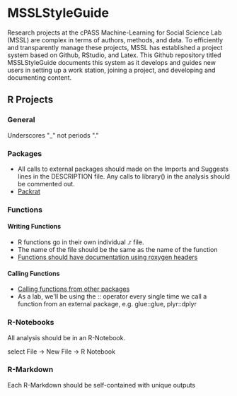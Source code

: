 # MSSLStyleGuide

Research projects at the cPASS Machine-Learning for Social Science Lab (MSSL) are complex in terms of authors, methods, and data. To efficiently and transparently manage these projects, MSSL has established a project system based on Github, RStudio, and Latex. This Github repository titled MSSLStyleGuide documents this system as it develops and guides new users in setting up a work station, joining a project, and developing and documenting content. 

## R Projects

### General

Underscores "_" not periods "."

### Packages

- All calls to external packages should made on the Imports and Suggests lines in the DESCRIPTION file. Any calls to library() in the analysis should be commented out.
- [Packrat](https://rstudio.github.io/packrat/)

### Functions

#### Writing Functions

- R functions go in their own individual .r file.
- The name of the file should be the same as the name of the function
- [Functions should have documentation using roxygen headers](https://rexdouglass.github.io/MSSLStyleGuide/Function_Documentation.nb.html)

#### Calling Functions

- [Calling functions from other packages](http://kbroman.org/pkg_primer/pages/depends.html)
- As a lab, we'll be using the :: operator every single time we call a function from an external package, e.g. glue::glue, plyr::dplyr

### R-Notebooks

All analysis should be in an R-Notebook.

select File -> New File -> R Notebook


### R-Markdown

Each R-Markdown should be self-contained with unique outputs 
